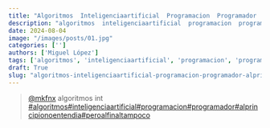 ```yaml
---
title: "Algoritmos  Inteligenciaartificial  Programacion  Programador  Alprincipionoentendia  Peroalfinaltampoco"
description: "algoritmos  inteligenciaartificial  programacion  programador  alprincipionoentendia  peroalfinaltampoco"
date: 2024-08-04
image: "/images/posts/01.jpg"
categories: ['']
authors: ['Miguel López']
tags: ['algoritmos', 'inteligenciaartificial', 'programacion', 'programador', 'alprincipionoentendia', 'peroalfinaltampoco']
draft: True
slug: "algoritmos-inteligenciaartificial-programacion-programador-alprincipionoentendia-peroalfinaltampoco"
---
```


<blockquote class="tiktok-embed" cite="{https://www.tiktok.com/@mkfnx/video/6999819917054741766}" data-video-id="6999819917054741766" style="max-width: 605px;min-width: 325px;" > <section> <a target="_blank" title="@mkfnx" href="https://www.tiktok.com/@mkfnx?refer=embed">@mkfnx</a> algoritmos  int </section> <a title="algoritmos" target="_blank" href="https://www.tiktok.com/tag/algoritmos?refer=embed">#algoritmos</a><a title="inteligenciaartificial" target="_blank" href="https://www.tiktok.com/tag/inteligenciaartificial?refer=embed">#inteligenciaartificial</a><a title="programacion" target="_blank" href="https://www.tiktok.com/tag/programacion?refer=embed">#programacion</a><a title="programador" target="_blank" href="https://www.tiktok.com/tag/programador?refer=embed">#programador</a><a title="alprincipionoentendia" target="_blank" href="https://www.tiktok.com/tag/alprincipionoentendia?refer=embed">#alprincipionoentendia</a><a title="peroalfinaltampoco" target="_blank" href="https://www.tiktok.com/tag/peroalfinaltampoco?refer=embed">#peroalfinaltampoco</a> </blockquote> <script async src="https://www.tiktok.com/embed.js"></script>

